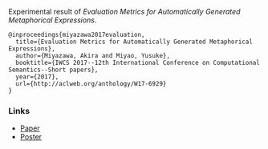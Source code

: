 Experimental result of *Evaluation Metrics for Automatically Generated Metaphorical Expressions*.

```
@inproceedings{miyazawa2017evaluation,
  title={Evaluation Metrics for Automatically Generated Metaphorical Expressions},
  author={Miyazawa, Akira and Miyao, Yusuke},
  booktitle={IWCS 2017--12th International Conference on Computational Semantics--Short papers},
  year={2017},
  url={http://aclweb.org/anthology/W17-6929}
}
```

### Links

* [Paper](http://aclweb.org/anthology/W17-6929)
* [Poster](https://github.com/pecorarista/documents/blob/master/IWCS/poster.pdf)
